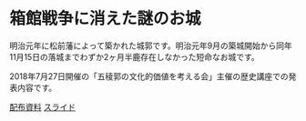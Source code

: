 # 箱館戦争に消えた謎のお城

明治元年に松前藩によって築かれた城郭です。明治元年9月の築城開始から同年11月15日の落城までわずか2ヶ月半鹿存在しなかった短命なお城です。

2018年7月27日開催の「五稜郭の文化的価値を考える会」主催の歴史講座での発表内容です。

[配布資料]()
[スライド]()
